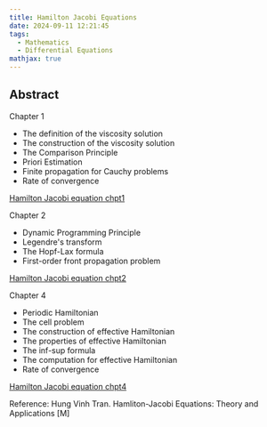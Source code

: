 ```yaml
---
title: Hamilton Jacobi Equations
date: 2024-09-11 12:21:45
tags:
  - Mathematics
  - Differential Equations
mathjax: true
---
```


## Abstract

Chapter 1
- The definition of the viscosity solution
- The construction of the viscosity solution
- The Comparison Principle
- Priori Estimation
- Finite propagation for Cauchy problems
- Rate of convergence

[Hamilton Jacobi equation chpt1](https://drive.google.com/file/d/1kHmBeaFEWXePShtge5gnTMSOvKsxIy1m/view?usp=sharing)

Chapter 2
- Dynamic Programming Principle
- Legendre's transform
- The Hopf-Lax formula
- First-order front propagation problem

[Hamilton Jacobi equation chpt2](https://drive.google.com/file/d/1kTd94u0pP0UY8f-Hst8RbwWWWC78njaI/view?usp=sharing)

Chapter 4
- Periodic Hamiltonian
- The cell problem
- The construction of effective Hamiltonian
- The properties of effective Hamiltonian
- The inf-sup formula
- The computation for effective Hamiltonian
- Rate of convergence

[Hamilton Jacobi equation chpt4](https://drive.google.com/file/d/1TCWUt4iXYhglQ-j5NN9PKoY9yGLUbXIz/view?usp=sharing)

Reference: Hung Vinh Tran. Hamliton-Jacobi Equations: Theory and Applications [M]
